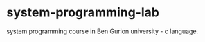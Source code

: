 system-programming-lab
======================

system programming course in Ben Gurion university - c language.
